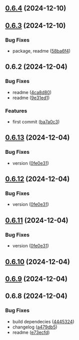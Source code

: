 ## [0.6.4](https://github.com/cmmvio/cmmv-fastify/compare/v0.6.3...v0.6.4) (2024-12-10)



## [0.6.3](https://github.com/cmmvio/cmmv-fastify/compare/v0.6.2...v0.6.3) (2024-12-10)


### Bug Fixes

* package, readme ([58ba6f4](https://github.com/cmmvio/cmmv-fastify/commit/58ba6f430ea61c9398985053a54f8b3a57438849))



## 0.6.2 (2024-12-04)


### Bug Fixes

* readme ([4ca8d80](https://github.com/cmmvio/cmmv-fastify/commit/4ca8d8097d57053044762542823ee97bc47b7f15))
* readme ([9e31ed1](https://github.com/cmmvio/cmmv-fastify/commit/9e31ed120fa7849ff4e53c7d50050a70ecdb2e0a))


### Features

* first commit ([ba7a0c3](https://github.com/cmmvio/cmmv-fastify/commit/ba7a0c35bfd81689bc630c2baefdf0c3897bb816))



## [0.6.13](https://github.com/cmmvio/cmmv-express/compare/v0.6.8...v0.6.13) (2024-12-04)


### Bug Fixes

* version ([0fe0e31](https://github.com/cmmvio/cmmv-express/commit/0fe0e318a8feb87a00d7f9405aab2998a3263d2c))



## [0.6.12](https://github.com/cmmvio/cmmv-express/compare/v0.6.8...v0.6.12) (2024-12-04)


### Bug Fixes

* version ([0fe0e31](https://github.com/cmmvio/cmmv-express/commit/0fe0e318a8feb87a00d7f9405aab2998a3263d2c))



## [0.6.11](https://github.com/cmmvio/cmmv-express/compare/v0.6.8...v0.6.11) (2024-12-04)


### Bug Fixes

* version ([0fe0e31](https://github.com/cmmvio/cmmv-express/commit/0fe0e318a8feb87a00d7f9405aab2998a3263d2c))



## [0.6.10](https://github.com/cmmvio/cmmv-express/compare/v0.6.8...v0.6.10) (2024-12-04)



## [0.6.9](https://github.com/cmmvio/cmmv-express/compare/v0.6.8...v0.6.9) (2024-12-04)



## 0.6.8 (2024-12-04)


### Bug Fixes

* build dependecies ([4445324](https://github.com/cmmvio/cmmv-express/commit/4445324238d20c35a3cd684672f99c49fbc2da47))
* changelog ([a479db5](https://github.com/cmmvio/cmmv-express/commit/a479db56b161ccfc6f76b278ab00e7af0a6135c7))
* readme ([e73ecfd](https://github.com/cmmvio/cmmv-express/commit/e73ecfd7d3924ccb8c9651579c7999cac462af0f))



